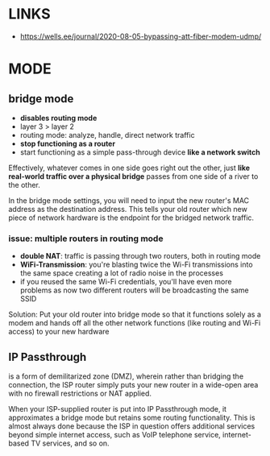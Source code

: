 # LINKS

- https://wells.ee/journal/2020-08-05-bypassing-att-fiber-modem-udmp/


# MODE
## bridge mode

- **disables routing mode**
- layer 3 > layer 2
- routing mode: analyze, handle, direct network traffic
- **stop functioning as a router**
- start functioning as a simple pass-through device **like a network switch**

Effectively, whatever comes in one side goes right out the other, just **like real-world traffic over a physical bridge** passes from one side of a river to the other.

In the bridge mode settings, you will need to input the new router's MAC address as the destination address. This tells your old router which new piece of network hardware is the endpoint for the bridged network traffic.
### issue: multiple routers in routing mode

- **double NAT**: traffic is passing through two routers, both in routing mode
- **WiFi-Transmission**: you're blasting twice the Wi-Fi transmissions into the same space creating a lot of radio noise in the processes
- if you reused the same Wi-Fi credentials, you'll have even more problems as now two different routers will be broadcasting the same SSID

Solution:
Put your old router into bridge mode so that it functions solely as a modem and hands off all the other network functions (like routing and Wi-Fi access) to your new hardware

## IP Passthrough

is a form of demilitarized zone (DMZ), wherein rather than bridging the connection, the ISP router simply puts your new router in a wide-open area with no firewall restrictions or NAT applied.

When your ISP-supplied router is put into IP Passthrough mode, it approximates a bridge mode but retains some routing functionality. This is almost always done because the ISP in question offers additional services beyond simple internet access, such as VoIP telephone service, internet-based TV services, and so on.
